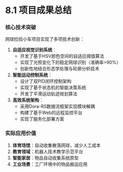 # 8.1 项目成果总结

### 核心技术突破

网球捡拾小车项目实现了多项技术创新：

1. **自适应视觉识别系统**：
   - 开发了基于HSV颜色空间的自适应阈值算法
   - 实现了光照变化下的稳定网球识别（准确率>90%）
   - 创新性地结合形态学处理与轮廓分析技术
2. **智能运动控制系统**：
   - 设计了双PID闭环控制架构
   - 实现了基于状态机的智能决策系统
   - 开发了平滑运动轨迹规划算法
3. **高效系统架构**：
   - 采用Dora-RS数据流框架实现模块解耦
   - 构建了基于Web的远程监控平台
   - 实现了服务化部署方案

### 

### 实际应用价值

1. **体育场馆**：自动收集散落网球，减少人工成本
2. **教育领域**：机器人技术教学示范平台
3. **智能家居**：物品自动收集系统原型
4. **工业场景**：工厂环境中的物品搬运应用